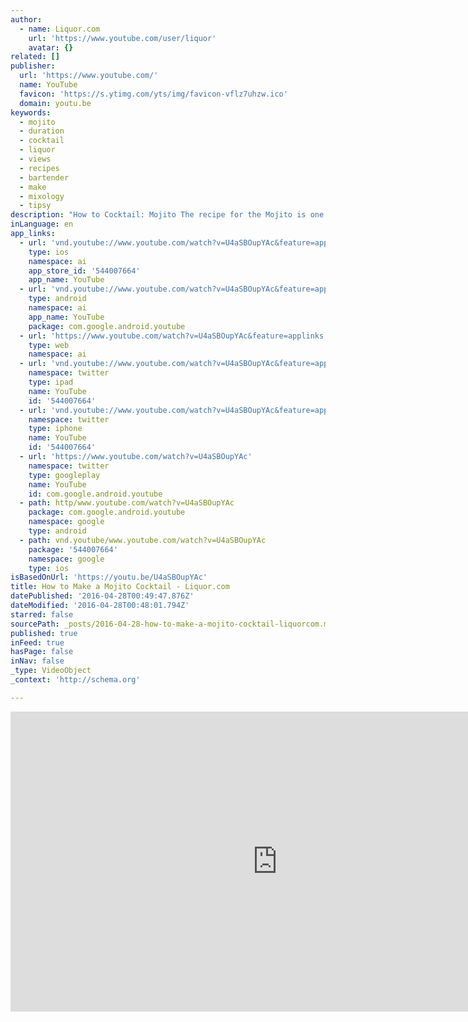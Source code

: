 ```yaml
---
author:
  - name: Liquor.com
    url: 'https://www.youtube.com/user/liquor'
    avatar: {}
related: []
publisher:
  url: 'https://www.youtube.com/'
  name: YouTube
  favicon: 'https://s.ytimg.com/yts/img/favicon-vflz7uhzw.ico'
  domain: youtu.be
keywords:
  - mojito
  - duration
  - cocktail
  - liquor
  - views
  - recipes
  - bartender
  - make
  - mixology
  - tipsy
description: "How to Cocktail: Mojito The recipe for the Mojito is one of Cuba's greatest exports. Check out this refreshing, simple cocktail that calls for mint, white rum, lime juice, club soda and simple syrup."
inLanguage: en
app_links:
  - url: 'vnd.youtube://www.youtube.com/watch?v=U4aSBOupYAc&feature=applinks'
    type: ios
    namespace: ai
    app_store_id: '544007664'
    app_name: YouTube
  - url: 'vnd.youtube://www.youtube.com/watch?v=U4aSBOupYAc&feature=applinks'
    type: android
    namespace: ai
    app_name: YouTube
    package: com.google.android.youtube
  - url: 'https://www.youtube.com/watch?v=U4aSBOupYAc&feature=applinks'
    type: web
    namespace: ai
  - url: 'vnd.youtube://www.youtube.com/watch?v=U4aSBOupYAc&feature=applinks'
    namespace: twitter
    type: ipad
    name: YouTube
    id: '544007664'
  - url: 'vnd.youtube://www.youtube.com/watch?v=U4aSBOupYAc&feature=applinks'
    namespace: twitter
    type: iphone
    name: YouTube
    id: '544007664'
  - url: 'https://www.youtube.com/watch?v=U4aSBOupYAc'
    namespace: twitter
    type: googleplay
    name: YouTube
    id: com.google.android.youtube
  - path: http/www.youtube.com/watch?v=U4aSBOupYAc
    package: com.google.android.youtube
    namespace: google
    type: android
  - path: vnd.youtube/www.youtube.com/watch?v=U4aSBOupYAc
    package: '544007664'
    namespace: google
    type: ios
isBasedOnUrl: 'https://youtu.be/U4aSBOupYAc'
title: How to Make a Mojito Cocktail - Liquor.com
datePublished: '2016-04-28T00:49:47.876Z'
dateModified: '2016-04-28T00:48:01.794Z'
starred: false
sourcePath: _posts/2016-04-28-how-to-make-a-mojito-cocktail-liquorcom.md
published: true
inFeed: true
hasPage: false
inNav: false
_type: VideoObject
_context: 'http://schema.org'

---
```

<iframe src="https://cdn.embedly.com/widgets/media.html?src=https%3A%2F%2Fwww.youtube.com%2Fembed%2FU4aSBOupYAc%3Ffeature%3Doembed&amp;url=https%3A%2F%2Fwww.youtube.com%2Fwatch%3Fv%3DU4aSBOupYAc%26feature%3Dyoutu.be&amp;image=https%3A%2F%2Fi.ytimg.com%2Fvi%2FU4aSBOupYAc%2Fhqdefault.jpg&amp;key=b7d04c9b404c499eba89ee7072e1c4f7&amp;type=text%2Fhtml&amp;schema=youtube" width="854" height="480" scrolling="no" frameborder="0" allowfullscreen="" style=""></iframe>